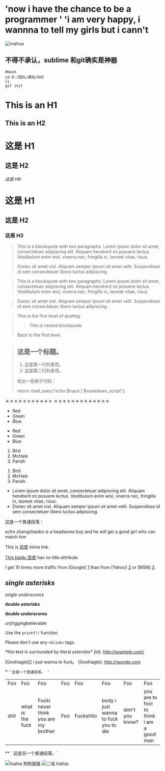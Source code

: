 'now i have the chance to be a programmer '
'i am very happy, i wannna to tell my girls but i cann't
===========

![mahua](mahua-logo.jpg)
## 不得不承认，sublime 和git确实是神器
    #bash
    cd D:/团队/龚珏/GUI
    ls
    git init 
      

This is an H1
=============

This is an H2
-------------
# 这是 H1

## 这是 H2

###### 这是 H6


# 这是 H1 #

## 这是 H2 ##

### 这是 H3 ######
> This is a blockquote with two paragraphs. Lorem ipsum dolor sit amet,
> consectetuer adipiscing elit. Aliquam hendrerit mi posuere lectus.
> Vestibulum enim wisi, viverra nec, fringilla in, laoreet vitae, risus.
>
> Donec sit amet nisl. Aliquam semper ipsum sit amet velit. Suspendisse
> id sem consectetuer libero luctus adipiscing.
>
>


> This is a blockquote with two paragraphs. Lorem ipsum dolor sit amet,
consectetuer adipiscing elit. Aliquam hendrerit mi posuere lectus.
Vestibulum enim wisi, viverra nec, fringilla in, laoreet vitae, risus.

> Donec sit amet nisl. Aliquam semper ipsum sit amet velit. Suspendisse
id sem consectetuer libero luctus adipiscing.



> This is the first level of quoting.
>
> > This is nested blockquote.
>
> Back to the first level.




> ## 这是一个标题。
>
> 1. 这是第一行列表项。
> 2. 这是第二行列表项。
>
> 给出一些例子代码：
>
> return shell_exec("echo $input | $markdown_script");


＊＊＊＊＊＊＊＊＊＊＊ ＊＊＊＊＊＊＊＊＊＊＊＊＊

* Red
* Green
* Blue

- Red
- Green
- Blue


1. Bird
2. McHale
3. Parish


<ol>
<li>Bird</li>
<li>McHale</li>
<li>Parish</li>
</ol>




* Lorem ipsum dolor sit amet, consectetuer adipiscing elit.
Aliquam hendrerit mi posuere lectus. Vestibulum enim wisi,
viverra nec, fringilla in, laoreet vitae, risus.
* Donec sit amet nisl. Aliquam semper ipsum sit amet velit.
Suspendisse id sem consectetuer libero luctus adipiscing.




这是一个普通段落：

echo
zhangzhaobo
is
a
headsome
boy
and he
will
get
a
good
girl
who can
match
him





This is [百度](http://www.baidu.com/ "Titlebaidu qunilaomu a ") inline link.

[This baidu 百度](http://www.baidu.com/) has no title attribute.







I get 10 times more traffic from [Google] [1] than from
[Yahoo] [2] or [MSN] [3].

[1]: http://google.com/ "Google"
[2]: http://search.yahoo.com/ "Yahoo Search"
[3]: http://search.msn.com/ "MSN Search"




## *single asterisks*

_single underscores_

**double asterisks**

__double underscores__

un*frigging*believable


Use the `printf()` function.

Please don't use any `<blink>` tags.

\*this text is surrounded by literal asterisks\*
[id]: http://example.com/


[Goohiagle][] i just wanna to fuck。
[Goohiagle]: http://google.com





*'
`‘这是一个普通段落。 ’`
<table>
<tr>
<td>Foo</td>
<td>Foo</td>
<td>Foo</td> <td>Foo</td>
<td>Foo</td>
<td>Foo</td> <td>Foo</td> <td>Foo</td>
<tr>
<td>shit</td>
<td>what
is the fuck </td>
<td>Fucki never think you are my brother </td> <td>Foo</td>
<td>Fuckshito</td>
<td>body i just wanna to fuck you to die</td> <td>don't you know?
</td>
<td>you are to fool to think i am a good man </td>
</tr>
</table>
** ` 这是另一个普通段落。`


![hiahia 狗狗猫猫](http://pic.sc.chinaz.com/files/pic/pic9/201508/apic14052.jpg)
![二哈 hiahia ](http://img05.tooopen.com/images/20150830/tooopen_sy_140703593676.jpg)
